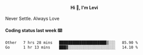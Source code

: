 <h4 style="text-align: center;">Hi 👋, I'm Levi</h4>  Never Settle. Always Love
<!---<img align="right" alt="Coding" width="300" src="https://i.pinimg.com/originals/81/17/8b/81178b47a8598f0c81c4799f2cdd4057.gif"></p> --->

#### Coding status last week ⌨️

<!--START_SECTION:waka-->

```txt
Other   7 hrs 28 mins   █████████████████████▒░░░   85.90 %
Go      1 hr 13 mins    ███▓░░░░░░░░░░░░░░░░░░░░░   14.10 %
```

<!--END_SECTION:waka-->
